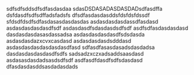 sdfsdfsddsdfsdfasdasdaa
sdasDSDASADASDASDADsdfasdffa
dsfdasdfsdfsdffadsfadsfs
dfsdfasdasdasddsfdsfdsfdssdf
sfdsdfdsdfsdfasdasasdasdasdas
asdasdasdasdassdfasdasd
asdasdasdasdasdfsdf
asdasdasdfsdasdasdsdfsdf
asdfsdfasdasdasdasd
dasdasdasdasasdassadsa
asdasdasdasdasdfsdsdasda
asdasdasdazxcvxcasdasd
asdasdasdasdsdddasd
asdasdasdasdasdasdasdfasd
sdfasdfasasdasadsdasdadsa
dasdasdasdasdasdfsdfs
sadsadzxczxadsaddsaasdasd
asdasasdasdadsasdsdfsdf
asdfasdfdasdfsdfsdasdasd
dfasdasdasddsasdadasdads